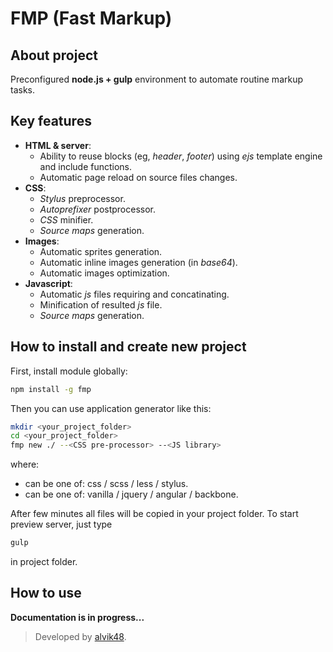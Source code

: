 FMP (Fast Markup)
=================

## About project

Preconfigured **node.js + gulp** environment to automate routine markup tasks.

## Key features

* **HTML & server**:
  * Ability to reuse blocks (eg, *header*, *footer*) using *ejs* template engine and include functions.
  * Automatic page reload on source files changes.
* **CSS**:
  * *Stylus* preprocessor.
  * *Autoprefixer* postprocessor.
  * *CSS* minifier.
  * *Source maps* generation.
* **Images**:
  * Automatic sprites generation.
  * Automatic inline images generation (in *base64*).
  * Automatic images optimization.
* **Javascript**:
  * Automatic *js* files requiring and concatinating.
  * Minification of resulted *js* file.
  * *Source maps* generation.

## How to install and create new project

First, install module globally:

```bash
npm install -g fmp
```

Then you can use application generator like this:

```bash
mkdir <your_project_folder>
cd <your_project_folder>
fmp new ./ --<CSS pre-processor> --<JS library>
```

where:
* **<CSS pre-processor>** can be one of: css / scss / less / stylus.
* **<JS library>** can be one of: vanilla / jquery / angular / backbone.

After few minutes all files will be copied in your project folder. To start preview server, just type

```bash
gulp
```

in project folder.

## How to use

**Documentation is in progress...**

> Developed by [alvik48](http://alvik48.github.io/).